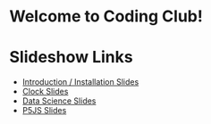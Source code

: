 # Welcome to Coding Club!

# Slideshow Links
* [Introduction / Installation Slides](https://docs.google.com/presentation/d/1T-Gxqmrc1VW4WTQiBOzuDgxkDBdeeFu5wCkhd3xNiD4/edit?usp=sharing)
* [Clock Slides](https://docs.google.com/presentation/d/1Sf3OVx6FYejkJT2wrbcRxieao9MVtDt8p8Qy4_jZu4o/edit?usp=sharing)
* [Data Science Slides](https://docs.google.com/presentation/d/150riq5w9GrkLLmKGkHGAbyc6wvjhPxIFXeXg8ah_HPo/edit?usp=sharing)
* [P5JS Slides](https://docs.google.com/presentation/d/1tnxj3gFBqVE1GiAxAi45qwdJK0GWj_jpvJLNRrfytIc/edit?usp=sharing)
